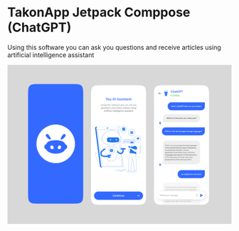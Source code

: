 # TakonApp Jetpack Comppose (ChatGPT)


Using this software you can ask you questions and receive articles using artificial intelligence assistant

<img src="https://github.com/HariAgus/TakonApp-Comppose/blob/master/banner-takon-app-compose.png"/>
